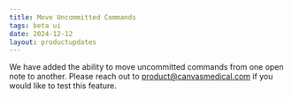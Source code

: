 ```yaml
---
title: Move Uncommitted Commands
tags: beta ui
date: 2024-12-12
layout: productupdates
---
```


We have added the ability to move uncommitted commands from one open note to another. Please reach out to product@canvasmedical.com if you would like to test this feature. 